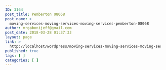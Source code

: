 ```yaml
---
ID: 3164
post_title: Pemberton 08068
post_name: >
  moving-services-moving-services-moving-services-pemberton-08068
author: mrgabonijeff@gmail.com
post_date: 2018-03-28 01:37:33
layout: page
link: >
  http://localhost/wordpress/moving-services-moving-services-moving-services-pemberton-08068/
published: true
tags: [ ]
categories: [ ]
---
```

